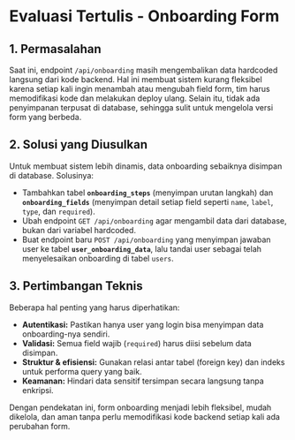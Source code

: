 # Evaluasi Tertulis - Onboarding Form

## 1. Permasalahan
Saat ini, endpoint `/api/onboarding` masih mengembalikan data hardcoded langsung dari kode backend. Hal ini membuat sistem kurang fleksibel karena setiap kali ingin menambah atau mengubah field form, tim harus memodifikasi kode dan melakukan deploy ulang. Selain itu, tidak ada penyimpanan terpusat di database, sehingga sulit untuk mengelola versi form yang berbeda.

## 2. Solusi yang Diusulkan
Untuk membuat sistem lebih dinamis, data onboarding sebaiknya disimpan di database. Solusinya:
- Tambahkan tabel **`onboarding_steps`** (menyimpan urutan langkah) dan **`onboarding_fields`** (menyimpan detail setiap field seperti `name`, `label`, `type`, dan `required`).
- Ubah endpoint `GET /api/onboarding` agar mengambil data dari database, bukan dari variabel hardcoded.
- Buat endpoint baru `POST /api/onboarding` yang menyimpan jawaban user ke tabel **`user_onboarding_data`**, lalu tandai user sebagai telah menyelesaikan onboarding di tabel `users`.

## 3. Pertimbangan Teknis
Beberapa hal penting yang harus diperhatikan:
- **Autentikasi:** Pastikan hanya user yang login bisa menyimpan data onboarding-nya sendiri.  
- **Validasi:** Semua field wajib (`required`) harus diisi sebelum data disimpan.  
- **Struktur & efisiensi:** Gunakan relasi antar tabel (foreign key) dan indeks untuk performa query yang baik.  
- **Keamanan:** Hindari data sensitif tersimpan secara langsung tanpa enkripsi.  

Dengan pendekatan ini, form onboarding menjadi lebih fleksibel, mudah dikelola, dan aman tanpa perlu memodifikasi kode backend setiap kali ada perubahan form.
